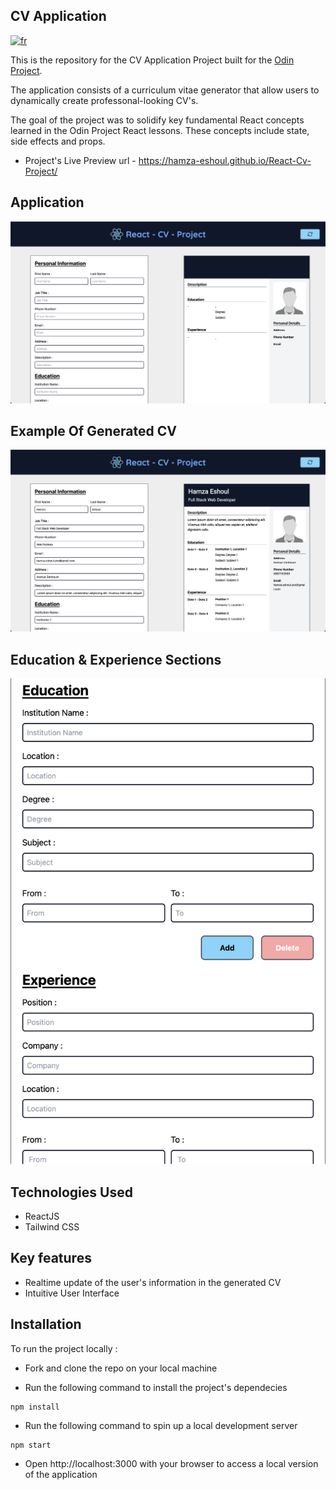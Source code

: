 ## CV Application

[![fr](https://img.shields.io/badge/lang-fr-blue)](README.fr.md)

This is the repository for the CV Application Project built for the [Odin Project](https://www.theodinproject.com/lessons/node-path-react-new-cv-application).

The application consists of a curriculum vitae generator that allow users to dynamically create professonal-looking CV's.

The goal of the project was to solidify key fundamental React concepts learned in the Odin Project React lessons. These concepts include state, side effects and props.

- Project's Live Preview url - https://hamza-eshoul.github.io/React-Cv-Project/

## Application

![Application Screenshot](/screenshots/Application.png)

## Example Of Generated CV

![Generated CV Screenshot](/screenshots/Example-Generated-CV.png)

## Education & Experience Sections

![Education & Experience Sections](/screenshots/Education-Experience-Sections.png)

## Technologies Used

- ReactJS
- Tailwind CSS

## Key features

- Realtime update of the user's information in the generated CV
- Intuitive User Interface

## Installation

To run the project locally :

- Fork and clone the repo on your local machine

- Run the following command to install the project's dependecies

```
npm install
```

- Run the following command to spin up a local development server

```
npm start
```

- Open http://localhost:3000 with your browser to access a local version of the application
